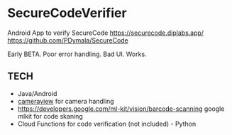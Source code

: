 # SecureCodeVerifier
Android App to verify SecureCode  https://securecode.diplabs.app/ https://github.com/PDymala/SecureCode

Early BETA. Poor error handling. Bad UI. Works.

## TECH

- Java/Android
- [cameraview](https://github.com/natario1/CameraView) for camera handling
- https://developers.google.com/ml-kit/vision/barcode-scanning google mlkit for code skaning
- Cloud Functions for code verification (not included) - Python

